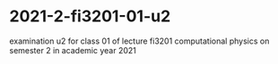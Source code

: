 # 2021-2-fi3201-01-u2
examination u2 for class 01 of lecture fi3201 computational physics on semester 2 in academic year 2021
